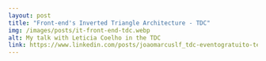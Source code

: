 ```yaml
---
layout: post
title: "Front-end's Inverted Triangle Architecture - TDC"
img: /images/posts/it-front-end-tdc.webp
alt: My talk with Leticia Coelho in the TDC
link: https://www.linkedin.com/posts/joaomarcuslf_tdc-eventogratuito-tecnologia-activity-6805889723664531456-TaNz
---
```

